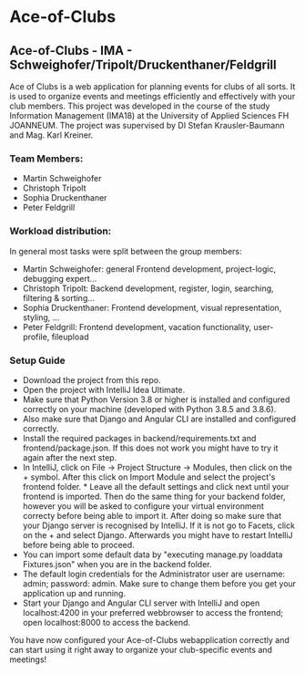 # Ace-of-Clubs
## Ace-of-Clubs - IMA - Schweighofer/Tripolt/Druckenthaner/Feldgrill


Ace of Clubs is a web application for planning events for clubs of all sorts. It is used to organize events and meetings efficiently and effectively with your club members. This project was developed in the course of the study Information Management (IMA18) at the University of Applied Sciences FH JOANNEUM. The project was supervised by DI Stefan Krausler-Baumann and Mag. Karl Kreiner.


### Team Members:

* Martin Schweighofer
* Christoph Tripolt
* Sophia Druckenthaner
* Peter Feldgrill

### Workload distribution:

In general most tasks were split between the group members:
* Martin Schweighofer: general Frontend development, project-logic, debugging expert...
* Christoph Tripolt: Backend development, register, login, searching, filtering & sorting...
* Sophia Druckenthaner: Frontend development, visual representation, styling, ...
* Peter Feldgrill: Frontend development, vacation functionality, user-profile, fileupload

### Setup Guide

* Download the project from this repo.
* Open the project with IntelliJ Idea Ultimate.
* Make sure that Python Version 3.8 or higher is installed and configured correctly on your machine (developed with Python 3.8.5 and 3.8.6).
* Also make sure that Django and Angular CLI are installed and configured correctly.
* Install the required packages in backend/requirements.txt and frontend/package.json. If this does not work you might have to try it again after the next step.
* In IntelliJ, click on File -> Project Structure -> Modules, then click on the + symbol. After this click on Import Module and select the project's frontend folder. * Leave all the default settings and click next until your frontend is imported. Then do the same thing for your backend folder, however you will be asked to configure your virtual environment correcty before being able to import it. After doing so make sure that your Django server is recognised by IntelliJ. If it is not go to Facets, click on the + and select Django. Afterwards you might have to restart IntelliJ before being able to proceed.
* You can import some default data by "executing manage.py loaddata Fixtures.json" when you are in the backend folder.
* The default login credentials for the Administrator user are username: admin; password: admin. Make sure to change them before you get your application up and running.
* Start your Django and Angular CLI server with IntelliJ and open localhost:4200 in your preferred webbrowser to access the frontend; open localhost:8000 to access the backend.

You have now configured your Ace-of-Clubs webapplication correctly and can start using it right away to organize your club-specific events and meetings!

